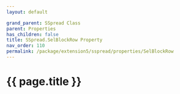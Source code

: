 ```yaml
---
layout: default

grand_parent: SSpread Class
parent: Properties
has_children: false
title: SSpread.SelBlockRow Property
nav_order: 110
permalink: /package/extension5/sspread/properties/SelBlockRow
---
```

# {{ page.title }}